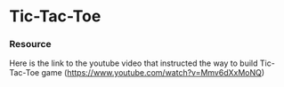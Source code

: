 # Tic-Tac-Toe

### Resource
Here is the link to the youtube video that instructed the way to build Tic-Tac-Toe game (https://www.youtube.com/watch?v=Mmv6dXxMoNQ)
